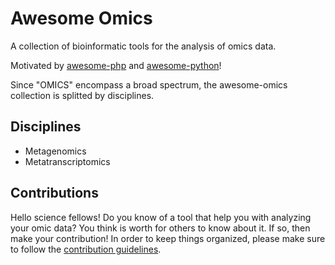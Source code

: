# Awesome Omics
A collection of bioinformatic tools for the analysis of omics data.

Motivated by [awesome-php](https://github.com/ziadoz/awesome-php) and [awesome-python](https://github.com/vinta/awesome-python)!

Since "OMICS" encompass a broad spectrum, the awesome-omics collection is splitted by disciplines.

## Disciplines 
* Metagenomics
* Metatranscriptomics

## Contributions
Hello science fellows! Do you know of a tool that help you with analyzing your omic data? You think is worth for others to know about it. If so, then make your contribution! In order to keep things organized, please make sure to follow the [contribution guidelines](CONTRIBUTIONS.md).
